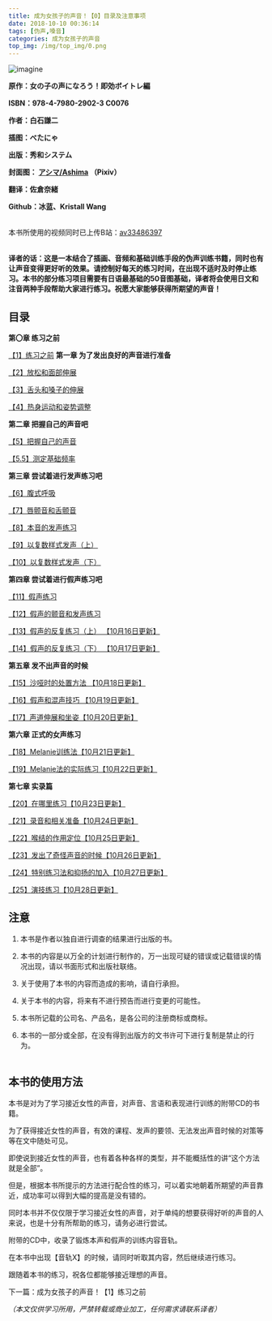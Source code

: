 ```yaml
---
title: 成为女孩子的声音！【0】目录及注意事项
date: 2018-10-10 00:36:14
tags: [伪声,嗓音]
categories: 成为女孩子的声音
top_img: /img/top_img/0.png
---
```

![imagine](https://camo.githubusercontent.com/83b19866db28f9d9d075a79f33d341302fa344ef/68747470733a2f2f706963342e7a68696d672e636f6d2f38302f76322d33386366326165346463623736326439633536376566623266316636333138365f68642e6a7067)   

**原作：女の子の声になろう！即効ボイトレ編**   

**ISBN：978-4-7980-2902-3 C0076**   

**作者：白石謙二**   

**插图：べたにゃ**   

**出版：秀和システム**   

**封面图：
[アシマ/Ashima](https://www.pixiv.net/member.php?id=2642047)
（Pixiv）**   

**翻译：佐倉奈緒**   

**Github：冰蓝、Kristall Wang** <br><br>



本书所使用的视频同时已上传B站：[av33486397](https://www.bilibili.com/video/av33486397) <br><br>


**译者的话：这是一本结合了插画、音频和基础训练手段的伪声训练书籍，同时也有让声音变得更好听的效果。请控制好每天的练习时间，在出现不适时及时停止练习。本书的部分练习项目需要有日语最基础的50音图基础，译者将会使用日文和注音两种手段帮助大家进行练习。祝愿大家能够获得所期望的声音！**


## 目录

**第〇章 练习之前**

[【1】练习之前](https://github.com/Kristall-WangShiwei/Transgender-lost-years/blob/master/0005_BookTranslating/weisheng/nv-zi-sheng/01.md)
**第一章 为了发出良好的声音进行准备**

[【2】放松和面部伸展](https://github.com/Kristall-WangShiwei/Transgender-lost-years/blob/master/0005_BookTranslating/weisheng/nv-zi-sheng/02.md)

[【3】舌头和嗓子的伸展](https://github.com/Kristall-WangShiwei/Transgender-lost-years/blob/master/0005_BookTranslating/weisheng/nv-zi-sheng/03.md)

[【4】热身运动和姿势调整](https://github.com/Kristall-WangShiwei/Transgender-lost-years/blob/master/0005_BookTranslating/weisheng/nv-zi-sheng/04.md)

**第二章 把握自己的声音吧**

[【5】把握自己的声音](https://github.com/Kristall-WangShiwei/Transgender-lost-years/blob/master/0005_BookTranslating/weisheng/nv-zi-sheng/05.0.md)

[【5.5】测定基础频率](https://github.com/Kristall-WangShiwei/Transgender-lost-years/blob/master/0005_BookTranslating/weisheng/nv-zi-sheng/05.5.md)

**第三章 尝试着进行发声练习吧**

[【6】腹式呼吸](https://github.com/Kristall-WangShiwei/Transgender-lost-years/blob/master/0005_BookTranslating/weisheng/nv-zi-sheng/06.md)

[【7】唇颤音和舌颤音](https://github.com/Kristall-WangShiwei/Transgender-lost-years/blob/master/0005_BookTranslating/weisheng/nv-zi-sheng/07.md)

[【8】本音的发声练习](https://github.com/Kristall-WangShiwei/Transgender-lost-years/blob/master/0005_BookTranslating/weisheng/nv-zi-sheng/08.md)

[【9】以复数样式发声（上）](https://github.com/Kristall-WangShiwei/Transgender-lost-years/blob/master/0005_BookTranslating/weisheng/nv-zi-sheng/09.md)

[【10】以复数样式发声（下）](https://github.com/Kristall-WangShiwei/Transgender-lost-years/blob/master/0005_BookTranslating/weisheng/nv-zi-sheng/10.md)

**第四章 尝试着进行假声练习吧**

[【11】假声练习 ](https://github.com/Kristall-WangShiwei/Transgender-lost-years/blob/master/0005_BookTranslating/weisheng/nv-zi-sheng/11.md)

[【12】假声的颤音和发声练习](https://github.com/Kristall-WangShiwei/Transgender-lost-years/blob/master/0005_BookTranslating/weisheng/nv-zi-sheng/12.md)

[【13】假声的反复练习（上） 【10月16日更新】](https://github.com/Kristall-WangShiwei/Transgender-lost-years/blob/master/0005_BookTranslating/weisheng/nv-zi-sheng/13.md)

[【14】假声的反复练习（下） 【10月17日更新】](https://github.com/Kristall-WangShiwei/Transgender-lost-years/blob/master/0005_BookTranslating/weisheng/nv-zi-sheng/14.md)

**第五章 发不出声音的时候**

[【15】沙哑时的处置方法 【10月18日更新】](https://github.com/Kristall-WangShiwei/Transgender-lost-years/blob/master/0005_BookTranslating/weisheng/nv-zi-sheng/15.md)

[【16】假声和混声技巧 【10月19日更新】](https://github.com/Kristall-WangShiwei/Transgender-lost-years/blob/master/0005_BookTranslating/weisheng/nv-zi-sheng/16.md)

[【17】声道伸展和坐姿【10月20日更新】](https://github.com/Kristall-WangShiwei/Transgender-lost-years/blob/master/0005_BookTranslating/weisheng/nv-zi-sheng/17.md)

**第六章 正式的女声练习**

[【18】Melanie训练法【10月21日更新】](https://github.com/Kristall-WangShiwei/Transgender-lost-years/blob/master/0005_BookTranslating/weisheng/nv-zi-sheng/18.md)

[【19】Melanie法的实际练习【10月22日更新】](https://github.com/Kristall-WangShiwei/Transgender-lost-years/blob/master/0005_BookTranslating/weisheng/nv-zi-sheng/19.md)

**第七章 实录篇**

[【20】在哪里练习【10月23日更新】](https://github.com/Kristall-WangShiwei/Transgender-lost-years/blob/master/0005_BookTranslating/weisheng/nv-zi-sheng/20.md)

[【21】录音和相关准备【10月24日更新】](https://github.com/Kristall-WangShiwei/Transgender-lost-years/blob/master/0005_BookTranslating/weisheng/nv-zi-sheng/21.md)

[【22】喉结的作用定位【10月25日更新】](https://github.com/Kristall-WangShiwei/Transgender-lost-years/blob/master/0005_BookTranslating/weisheng/nv-zi-sheng/22.md)

[【23】发出了奇怪声音的时候【10月26日更新】](https://github.com/Kristall-WangShiwei/Transgender-lost-years/blob/master/0005_BookTranslating/weisheng/nv-zi-sheng/23.md)

[【24】特别练习法和抑扬的加入【10月27日更新】](https://github.com/Kristall-WangShiwei/Transgender-lost-years/blob/master/0005_BookTranslating/weisheng/nv-zi-sheng/24.md)

[【25】演技练习【10月28日更新】](https://github.com/Kristall-WangShiwei/Transgender-lost-years/blob/master/0005_BookTranslating/weisheng/nv-zi-sheng/25.md)


## 注意

1. 本书是作者以独自进行调查的结果进行出版的书。

2. 本书的内容是以万全的计划进行制作的，万一出现可疑的错误或记载错误的情况出现，请以书面形式和出版社联络。

3. 关于使用了本书的内容而造成的影响，请自行承担。

4. 关于本书的内容，将来有不进行预告而进行变更的可能性。

5. 本书所记载的公司名、产品名，是各公司的注册商标或商标。

6. 本书的一部分或全部，在没有得到出版方的文书许可下进行复制是禁止的行为。<br> <br>


## 本书的使用方法

本书是对为了学习接近女性的声音，对声音、言语和表现进行训练的附带CD的书籍。

为了获得接近女性的声音，有效的课程、发声的要领、无法发出声音时候的对策等等在文中随处可见。



即使说到接近女性的声音，也有着各种各样的类型，并不能概括性的讲“这个方法就是全部”。

但是，根据本书所提示的方法进行配合性的练习，可以着实地朝着所期望的声音靠近，成功率可以得到大幅的提高是没有错的。

同时本书并不仅仅限于学习接近女性的声音，对于单纯的想要获得好听的声音的人来说，也是十分有所帮助的练习，请务必进行尝试。



附带的CD中，收录了锻炼本声和假声的训练内容音轨。

在本书中出现【音轨X】的时候，请同时听取其内容，然后继续进行练习。



跟随着本书的练习，祝各位都能够接近理想的声音。





下一篇：成为女孩子的声音！【1】练习之前

*（本文仅供学习所用，严禁转载或商业加工，任何需求请联系译者）*
